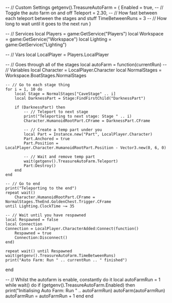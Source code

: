 -- // Custom Settings
getgenv().TreasureAutoFarm = {
    Enabled = true, -- // Toggle the auto farm on and off
    Teleport = 2.30, -- // How fast between each teleport between the stages and stuff
    TimeBetweenRuns = 3 -- // How long to wait until it goes to the next run
}
 
-- // Services
local Players = game:GetService("Players")
local Workspace = game:GetService("Workspace")
local Lighting = game:GetService("Lighting")
 
-- // Vars
local LocalPlayer = Players.LocalPlayer
 
-- // Goes through all of the stages
local autoFarm = function(currentRun)
    -- // Variables
    local Character = LocalPlayer.Character
    local NormalStages = Workspace.BoatStages.NormalStages
 
    -- // Go to each stage thing
    for i = 1, 10 do
        local Stage = NormalStages["CaveStage" .. i]
        local DarknessPart = Stage:FindFirstChild("DarknessPart")
 
        if (DarknessPart) then
            -- // Teleport to next stage
            print("Teleporting to next stage: Stage " .. i)
            Character.HumanoidRootPart.CFrame = DarknessPart.CFrame
 
            -- // Create a temp part under you
            local Part = Instance.new("Part", LocalPlayer.Character)
            Part.Anchored = true
            Part.Position = LocalPlayer.Character.HumanoidRootPart.Position - Vector3.new(0, 6, 0)
 
            -- // Wait and remove temp part
            wait(getgenv().TreasureAutoFarm.Teleport)
            Part:Destroy()
        end
    end
 
    -- // Go to end
    print("Teleporting to the end")
    repeat wait()
        Character.HumanoidRootPart.CFrame = NormalStages.TheEnd.GoldenChest.Trigger.CFrame
    until Lighting.ClockTime ~= 35
 
    -- // Wait until you have respawned
    local Respawned = false
    local Connection
    Connection = LocalPlayer.CharacterAdded:Connect(function()
        Respawned = true
        Connection:Disconnect()
    end)
 
    repeat wait() until Respawned
    wait(getgenv().TreasureAutoFarm.TimeBetweenRuns)
    print("Auto Farm: Run " .. currentRun .. " finished")
end
 
-- // Whilst the autofarm is enable, constantly do it
local autoFarmRun = 1
while wait() do
    if (getgenv().TreasureAutoFarm.Enabled) then
        print("Initialising Auto Farm: Run " .. autoFarmRun)
        autoFarm(autoFarmRun)
        autoFarmRun = autoFarmRun + 1
    end
end
